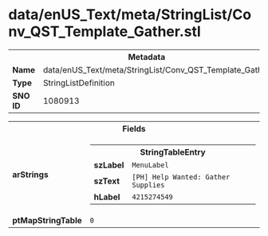 <h1>data/enUS_Text/meta/StringList/Conv_QST_Template_Gather.stl</h1><table><tr><th colspan="100%">Metadata</th></tr><tr><td><b>Name</b></td><td>data/enUS_Text/meta/StringList/Conv_QST_Template_Gather.stl</td></tr><tr><td><b>Type</b></td><td>StringListDefinition</td></tr><tr><td><b>SNO ID</b></td><td>1080913</td></tr></table>

<table><tr><th colspan="100%">Fields</th></tr><tr><td><b>arStrings</b></td><td><table><tr><th colspan="100%">StringTableEntry</th></tr><tr><td><b>szLabel</b></td><td><code>MenuLabel</code></td></tr><tr><td><b>szText</b></td><td><code>[PH] Help Wanted: Gather Supplies</code></td></tr><tr><td><b>hLabel</b></td><td><code>4215274549</code></td></tr></table>


</td></tr><tr><td><b>ptMapStringTable</b></td><td><code>0</code></td></tr></table>

